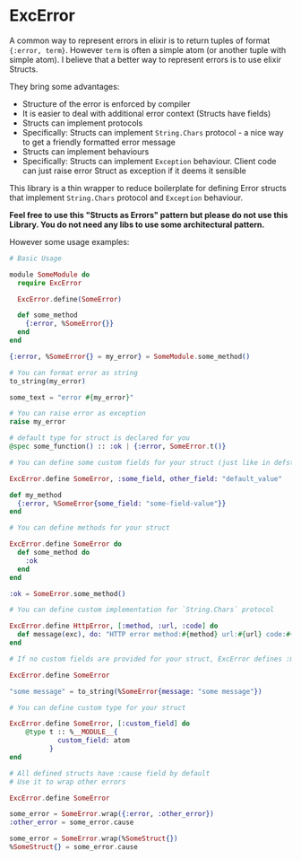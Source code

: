 # ExcError

A common way to represent errors in elixir is to return tuples of format `{:error, term}`.
However `term` is often a simple atom (or another tuple with simple atom).
I believe that a better way to represent errors is to use elixir Structs.

They bring some advantages:

* Structure of the error is enforced by compiler
* It is easier to deal with additional error context (Structs have fields)
* Structs can implement protocols
* Specifically: Structs can implement `String.Chars` protocol - a nice way to get a friendly formatted error message
* Structs can implement behaviours
* Specifically: Structs can implement `Exception` behaviour. Client code can just raise error Struct as exception if it deems it sensible

This library is a thin wrapper to reduce boilerplate for defining Error structs that implement `String.Chars` protocol and `Exception` behaviour.

**Feel free to use this "Structs as Errors" pattern but please do not use this Library.
You do not need any libs to use some architectural pattern.**

However some usage examples:

```elixir
# Basic Usage

module SomeModule do
  require ExcError

  ExcError.define(SomeError)

  def some_method
    {:error, %SomeError{}}
  end
end

{:error, %SomeError{} = my_error} = SomeModule.some_method()

# You can format error as string
to_string(my_error)

some_text = "error #{my_error}"

# You can raise error as exception
raise my_error

# default type for struct is declared for you
@spec some_function() :: :ok | {:error, SomeError.t()}

# You can define some custom fields for your struct (just like in defstruct)

ExcError.define SomeError, :some_field, other_field: "default_value"

def my_method
  {:error, %SomeError{some_field: "some-field-value"}}
end

# You can define methods for your struct

ExcError.define SomeError do
  def some_method do
    :ok
  end
end

:ok = SomeError.some_method()

# You can define custom implementation for `String.Chars` protocol

ExcError.define HttpError, [:method, :url, :code] do
  def message(exc), do: "HTTP error method:#{method} url:#{url} code:#{code}"
end

# If no custom fields are provided for your struct, ExcError defines :message field by default:

ExcError.define SomeError

"some message" = to_string(%SomeError{message: "some message"})

# You can define custom type for your struct

ExcError.define SomeError, [:custom_field] do
    @type t :: %__MODULE__{
            custom_field: atom
          }
end

# All defined structs have :cause field by default
# Use it to wrap other errors

ExcError.define SomeError

some_error = SomeError.wrap({:error, :other_error})
:other_error = some_error.cause

some_error = SomeError.wrap(%SomeStruct{})
%SomeStruct{} = some_error.cause

```




